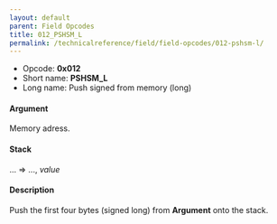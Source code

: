 ```yaml
---
layout: default
parent: Field Opcodes
title: 012_PSHSM_L
permalink: /technicalreference/field/field-opcodes/012-pshsm-l/
---
```


-   Opcode: **0x012**
-   Short name: **PSHSM\_L**
-   Long name: Push signed from memory (long)

#### Argument

Memory adress.

#### Stack

... =&gt; ..., *value*

#### Description

Push the first four bytes (signed long) from **Argument** onto the stack.
